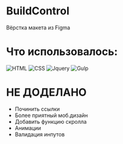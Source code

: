 # BuildControl
Вёрстка макета из Figma

# Что использовалось:

![HTML](https://img.shields.io/badge/HTML-gray?style=for-the-badge&logo=Html5)
![CSS](https://img.shields.io/badge/CSS-gray?style=for-the-badge&logo=CSS3)
![Jquery](https://img.shields.io/badge/Jquery-gray?style=for-the-badge&logo=Jquery)
![Gulp](https://img.shields.io/badge/Gulp-gray?style=for-the-badge&logo=gulp)

# НЕ ДОДЕЛАНО
- Починить ссылки
- Более приятный моб.дизайн
- Добавить функцию скролла
- Анимации
- Валидация инпутов